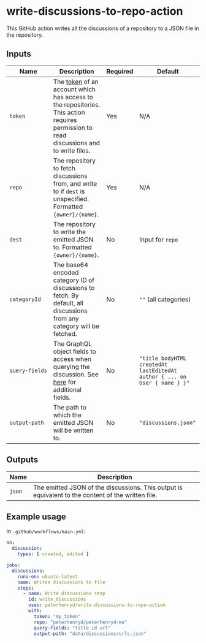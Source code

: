 # write-discussions-to-repo-action

This GitHub action writes all the discussions of a repository to a JSON file in the repository.

## Inputs

| Name                                                  | Description                                                                                                                                                                 | Required | Default                                                                   |
|-------------------------------------------------------|-----------------------------------------------------------------------------------------------------------------------------------------------------------------------------|----------|---------------------------------------------------------------------------|
| <div style="width: max-content;">`token`</div>        | The [token](https://github.com/settings/tokens) of an account which has access to the repositories. This action requires permission to read discussions and to write files. | Yes      | N/A                                                                       |
| <div style="width: max-content;">`repo`</div>         | The repository to fetch discussions from, and write to if `dest` is unspecified. Formatted `{owner}/{name}`.                                                                | Yes      | N/A                                                                       |
| <div style="width: max-content;">`dest`</div>         | The repository to write the emitted JSON to. Formatted `{owner}/{name}`.                                                                                                    | No       | Input for `repo`                                                          |
| <div style="width: max-content;">`categoryId`</div>   | The base64 encoded category ID of discussions to fetch. By default, all discussions from any category will be fetched.                                                      | No       | `""` (all categories)                                                     |
| <div style="width: max-content;">`query-fields`</div> | The GraphQL object fields to access when querying the discussion. See [here](https://docs.github.com/en/graphql/reference/objects#discussion) for additional fields.        | No       | `"title bodyHTML createdAt lastEditedAt author { ... on User { name } }"` |
| <div style="width: max-content;">`output-path`</div>  | The path to which the emitted JSON will be written to.                                                                                                                      | No       | `"discussions.json"`                                                      |

## Outputs

| Name   | Description                                                                                        |
|--------|----------------------------------------------------------------------------------------------------|
| `json` | The emitted JSON of the discussions. This output is equivalent to the content of the written file. |

## Example usage

In `.github/workflows/main.yml`:

```yaml
on:
  discussion:
    types: [ created, edited ]

jobs:
  discussions:
    runs-on: ubuntu-latest
    name: Writes discussions to file
    steps:
      - name: Write discussions step
        id: write_discussions
        uses: peterhenryd/write-discussions-to-repo-action
        with:
          token: "my_token"
          repo: "peterhenryd/peterhenryd-me"
          query-fields: "title id url"
          output-path: "data/discussions/urls.json"
```
